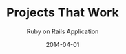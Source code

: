 ---
layout: default
modal-id: 4
date: 2014-04-01
img: projectslogo.jpg
title: Projects That Work
subtitle: Ruby on Rails Application
project-date: April 2014
client: Ed Metz 
category: project 
redirect-url: http://projects-that-work.herokuapp.com/
comments: true
comments-offset: col-sm-offset-2
description: Projects That Work is a Ruby on Rails powered beta website for teachers to create and share service based learning projects.This was a collaboration under the UC Berkeley chapter of the nonprofit student organization Code The Change and Dr. Edward Metz, an education administrator in the Washington DC district. I acted as project manager for the team of five for the Spring 2014 semester until mid-summer. The core features we implemented included account registration with Authlogic as teachers or students, creating new service based learning projects, adding students to participate in the projects, and writing reviews of projects participated in or created. We did not utilize a policy based authorization system like CanCan which in retrospect would have clarified some role based concerns. Single Table Inheritance was used for writing reviews because the criteria fields for teacher and student reviews did not differ significantly though Polymorphic associations were considered as well. The only dependency for Postgresql as our development and production database was the hstore datatype which allowed us to store review fields in an array of key-value pairs so teacher and student specific fields would not result in empty columns in the reviews database table.     

---